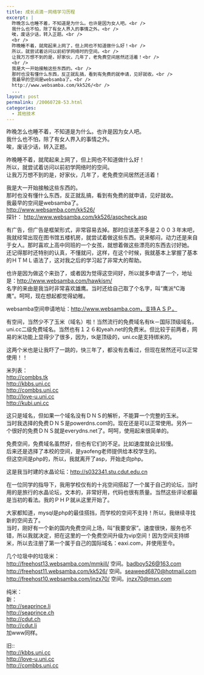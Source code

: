 ```yaml
---
title: 成长点滴－网络学习历程
excerpt: |
  昨晚怎么也睡不着，不知道是为什么。也许是因为女人吧。<br />
  我什么也不怕，除了有女人界入的事情之外。<br />
  唉，废话少话，转入正题。<br />
  <br />
  昨晚睡不着，就爬起来上网了，但上网也不知道做什么好！<br />
  所以，就尝试着访问以前初学网络时的空间。<br />
  让我万万想不到的是，好家伙，几年了，老免费空间居然还活着！<br />
  <br />
  我是大一开始接触这些东西的。<br />
  那时也没有懂什么东西，反正就乱搞，看到有免费的就申请，见好就收。<br />
  我最早的空间是websamba了。<br />
  http://www.websamba.com/kk526/<br />
  ...
layout: post
permalink: /20060728-53.html
categories:
  - 其他技术
---
```

昨晚怎么也睡不着，不知道是为什么。也许是因为女人吧。  
我什么也不怕，除了有女人界入的事情之外。  
唉，废话少话，转入正题。

昨晚睡不着，就爬起来上网了，但上网也不知道做什么好！  
所以，就尝试着访问以前初学网络时的空间。  
让我万万想不到的是，好家伙，几年了，老免费空间居然还活着！

我是大一开始接触这些东西的。  
那时也没有懂什么东西，反正就乱搞，看到有免费的就申请，见好就收。  
我最早的空间是websamba了。  
http://www.websamba.com/kk526/  
探针： http://www.websamba.com/kk526/aspcheck.asp

有广告，但广告是框架形式，非常容易去掉。那时应该差不多是２００３年末吧，我就经常出现在图书馆五楼机房，就尝试着做这些东西。说来郁闷，动力还是来自于女人。那时喜欢上高中同班的一个女孩，就想着做这些漂亮的东西去讨好她。  
还记得那时还特别的认真，不懂就问，这样，在这个时候，我就基本上掌握了基本的ＨＴＭＬ语法了，这对我之后的学习起了非常大的帮助。

也许是因为做这个来劲了，或者因为觉得这空间好，所以就多申请了一个，地址是：http://www.websamba.com/hawkism/  
名字的来由是我当时非常喜欢雄鹰。当时还给自己取了个名字，叫“鹰派℃海鹰”。呵呵，现在想起都觉得幼稚。

websamba空间申请地址：http://www.websamba.com，支持ＡＳＰ。

有空间，当然少不了玉米（域名）啦！当然流行的免费域名有tk－国际顶级域名，uni.cc二级免费域名。当然也有１２６和yeah.net的免费米。但比较于前两者，网易的米功能上显得少了很多，因为，tk是顶级的，uni.cc是支持绑米的。

这两个米也是让我吓了一跳的，快三年了，都没有去看过，但现在居然还可以正常使用！！

米列表：  
http://combbs.tk  
http://kbbs.uni.cc  
http://combbs.uni.cc  
http://love-u.uni.cc  
http://kubi.uni.cc

这只是域名，但如果一个域名没有ＤＮＳ的解析，不能算一个完整的玉米。  
当时我选择的免费ＤＮＳ是powerdns.com的。现在还是可以正常使用。另外一个很好的免费ＤＮＳ就是everydns.net了。呵呵，使用起来很简单的。

免费空间，免费域名虽然好，但也有它们的不足。比如速度就会比较慢。  
后来还是选择了本校的空间，是yaofeng老师提供给本校学生的。  
但这空间是php的，所以，我就离开了asp，开始走向php。

这是我当时建的水晶论坛：http://s032341.stu.cdut.edu.cn

在一位同学的指导下，我用学校仅有的十兆空间搭起了一个属于自己的论坛，当时用的是旅行的水晶论坛，文本的，非常好用，代码也很有质量。当然这些评论都最是当初的看法。我的ＰＨＰ就从这里开始了。

大家都知道，mysql是php的最佳搭挡，而学校的空间不支持！所以，我继续寻找新的空间去了。  
当时，刚好有一个新的国内免费空间上场，叫“我要安家”。速度很快，服务也不错，所以我就决定，把在这里的一个免费空间升级为vip空间！因为空间支持绑米，所以去注册了第一个属于自己的国际域名：eaxi.com，并使用至今。

几个垃圾中的垃圾米：  
http://freehost13.websamba.com/mmkill/ 空间。badboy526@163.com  
http://freehost11.websamba.com/kk526/ 空间。seaweed6870@hotmail.com  
http://freehost10.websamba.com/jnzx70/ 空间。jnzx70@msn.com

纯米：  
新：  
http://seaprince.li  
http://seaprince.ch  
http://cdut.ch  
http://cdut.li  
加www同样。

旧::  
http://kbbs.uni.cc  
http://love-u.uni.cc  
http://combbs.uni.cc